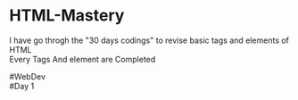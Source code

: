 # HTML-Mastery
I have go throgh the "30 days codings" to revise basic tags and elements of HTML <br>
Every Tags And element are Completed<br>

#WebDev<br>
#Day 1
